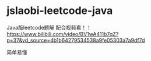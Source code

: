 # jslaobi-leetcode-java
Java版leetcode题解
配合视频看！！
https://www.bilibili.com/video/BV1wA411b7qZ?p=37&vd_source=4b1b64279534538a9fe05303a7a9df7d

简单易懂
